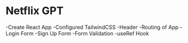 # Netflix GPT
 -Create React App
 -Configured TailwindCSS
 -Header
 -Routing of App
 -Login Form
 -Sign Up Form
 -Form Validation
 -useRef Hook